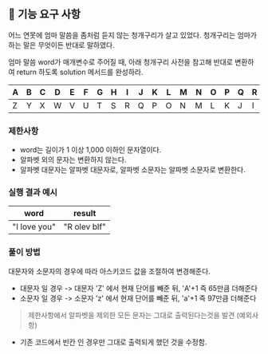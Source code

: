## 🚀 기능 요구 사항

어느 연못에 엄마 말씀을 좀처럼 듣지 않는 청개구리가 살고 있었다. 청개구리는 엄마가 하는 말은 무엇이든 반대로 말하였다.

엄마 말씀 word가 매개변수로 주어질 때, 아래 청개구리 사전을 참고해 반대로 변환하여 return 하도록 solution 메서드를 완성하라.

| A | B | C | D | E | F | G | H | I | J | K | L | M | N | O | P | Q | R | S | T | U | V | W | X | Y | Z |
| --- | --- | --- | --- | --- | --- | --- | --- | --- | --- | --- | --- | --- | --- | --- | --- | --- | --- | --- | --- | --- | --- | --- | --- | --- | --- |
| Z | Y | X | W | V | U | T | S | R | Q | P | O | N | M | L | K | J | I | H | G | F | E | D | C | B | A |

### 제한사항

- word는 길이가 1 이상 1,000 이하인 문자열이다.
- 알파벳 외의 문자는 변환하지 않는다.
- 알파벳 대문자는 알파벳 대문자로, 알파벳 소문자는 알파벳 소문자로 변환한다.

### 실행 결과 예시

| word | result |
| --- | --- |
| "I love you" | "R olev blf" |

### 풀이 방법
대문자와 소문자의 경우에 따라 아스키코드 값을 조절하여 변경해준다.
- 대문자 일 경우 -> 대문자 'Z' 에서 현재 단어를 빼준 뒤, 'A'+1 즉 65만큼 더해준다
- 소문자 일 경우 -> 소문자 'z' 에서 현재 단어를 빼준 뒤, 'a'+1 즉 97만큼 더해준다

> 제한사항에서 알파벳을 제외한 모든 문자는 그대로 출력된다는것을 발견 (예외사항)
* 기존 코드에서 빈칸 인 경우만 그대로 출력되게 했던 것을 수정함.